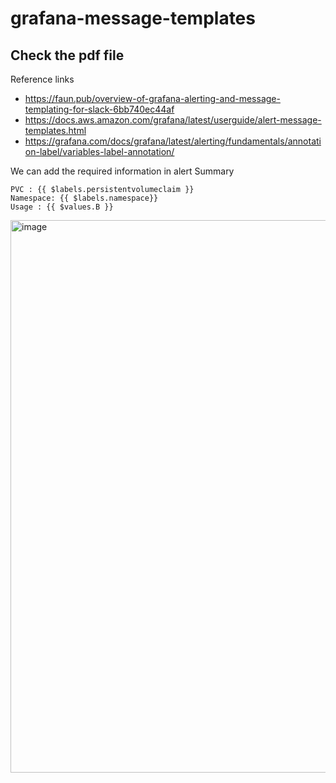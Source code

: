 # grafana-message-templates

## Check the pdf file

Reference links

- https://faun.pub/overview-of-grafana-alerting-and-message-templating-for-slack-6bb740ec44af
- https://docs.aws.amazon.com/grafana/latest/userguide/alert-message-templates.html
- https://grafana.com/docs/grafana/latest/alerting/fundamentals/annotation-label/variables-label-annotation/


We can add the required information in alert Summary

```
PVC : {{ $labels.persistentvolumeclaim }} 
Namespace: {{ $labels.namespace}}
Usage : {{ $values.B }}

```
<img width="884" alt="image" src="https://user-images.githubusercontent.com/81069965/210045365-b0422313-8798-479f-8bca-545d428ea766.png">

